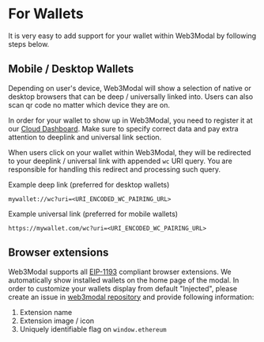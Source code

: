 # For Wallets

It is very easy to add support for your wallet within Web3Modal by following steps below.

## Mobile / Desktop Wallets

Depending on user's device, Web3Modal will show a selection of native or desktop browsers that can be deep / universally linked into. Users can also scan qr code no matter which device they are on.

In order for your wallet to show up in Web3Modal, you need to register it at our [Cloud Dashboard](https://cloud.walletconnect.com/). Make sure to specify correct data and pay extra attention to deeplink and universal link section.

When users click on your wallet within Web3Modal, they will be redirected to your deeplink / universal link with appended `wc` URI query. You are responsible for handling this redirect and processing such query.

Example deep link (preferred for desktop wallets)

```
mywallet://wc?uri=<URI_ENCODED_WC_PAIRING_URL>
```

Example universal link (preferred for mobile wallets)

```
https://mywallet.com/wc?uri=<URI_ENCODED_WC_PAIRING_URL>
```

## Browser extensions

Web3Modal supports all [EIP-1193](https://github.com/ethereum/EIPs/blob/master/EIPS/eip-1193.md) compliant browser extensions. We automatically show installed wallets on the home page of the modal. In order to customize your wallets display from default "Injected", please create an issue in [web3modal repository](https://github.com/WalletConnect/web3modal) and provide following information:

1. Extension name
2. Extension image / icon
3. Uniquely identifiable flag on `window.ethereum`

